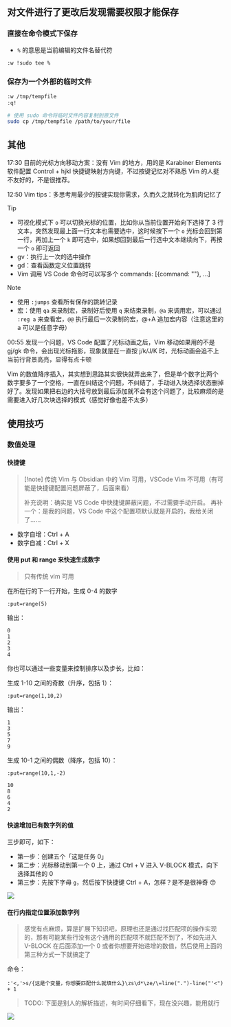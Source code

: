 ## 对文件进行了更改后发现需要权限才能保存

### 直接在命令模式下保存

- `%` 的意思是当前编辑的文件名替代符

```bash
:w !sudo tee %
```

### 保存为一个外部的临时文件

```bash
:w /tmp/tempfile
:q!

# 使用 sudo 命令将临时文件内容复制到原文件
sudo cp /tmp/tempfile /path/to/your/file
```

## 其他

17:30 目前的光标方向移动方案：没有 Vim 的地方，用的是 Karabiner Elements 软件配置 Control + hjkl 快捷键映射方向键，不过按键记忆对不熟悉 Vim 的人挺不友好的，不是很推荐。

12:50 Vim tips：多思考用最少的按键实现你需求，久而久之就转化为肌肉记忆了

> [!tip]
>
> - 可视化模式下 `o` 可以切换光标的位置，比如你从当前位置开始向下选择了 3 行文本，突然发现最上面一行文本也需要选中，这时候按下一个 `o` 光标会回到第一行，再加上一个 `k` 即可选中，如果想回到最后一行选中文本继续向下，再按一个 `o` 即可返回
> - gv：执行上一次的选中操作
> - gd：查看函数定义位置跳转
> - Vim 调用 VS Code 命令时可以写多个 commands: [{command: ""}, …]

> [!note]
>
> - 使用 `:jumps` 查看所有保存的跳转记录
> - 宏：使用 `qa` 来录制宏，录制好后使用 `q` 来结束录制，`@a` 来调用宏，可以通过 `:reg a` 来查看宏，`@@` 执行最后一次录制的宏，@+A 追加宏内容（注意这里的 a 可以是任意字母）

00:55 发现一个问题，VS Code 配置了光标动画之后，Vim 移动如果用的不是 gj/gk 命令，会出现光标拖影，现象就是在一直按 j/k/J/K 时，光标动画会追不上当前行背景高亮，显得有点卡顿

Vim 的数值降序插入，其实想到思路其实很快就弄出来了，但是单个数字比两个数字要多了一个空格，一直在纠结这个问题，不纠结了，手动进入块选择状态删掉好了。发现如果把右边的大括号放到最后添加就不会有这个问题了，比较麻烦的是需要进入好几次块选择的模式（感觉好像也差不太多）

## 使用技巧

### 数值处理

#### 快捷键

> [!note] 传统 Vim 与 Obsidian 中的 Vim 可用，VSCode Vim 不可用（有可能是快捷键配置问题屏蔽了，后面来看）
>
> 补充说明：确实是 VS Code 中快捷键屏蔽问题，不过需要手动开启。
> 再补一个：是我的问题，VS Code 中这个配置项默认就是开启的，我给关闭了……

- 数字自增：Ctrl + A
- 数字自减：Ctrl + X

#### 使用 put 和 range 来快速生成数字

> 只有传统 vim 可用

在所在行的下一行开始，生成 0-4 的数字

```vim
:put=range(5)
```

输出：

```text
0
1
2
3
4
```

你也可以通过一些变量来控制排序以及步长，比如：

生成 1-10 之间的奇数（升序，包括 1）：

```vim
:put=range(1,10,2)
```

输出：

```text
1
3
5
7
9
```

生成 10-1 之间的偶数（降序，包括 10）：

```vim
:put=range(10,1,-2)
```

```text
10
8
6
4
2
```

#### 快速增加已有数字列的值

三步即可，如下：

- 第一步：创建五个「这是任务 0」
- 第二步：光标移动到第一个 0 上，通过 Ctrl + V 进入 V-BLOCK 模式，向下选择其他的 0
- 第三步：先按下字母 `g`，然后按下快捷键 Ctrl + A，怎样？是不是很神奇 😙

![](https://cdn.jsdelivr.net/gh/fengstats/blogcdn@main/2023/Vim-%E5%BF%AB%E9%80%9F%E5%A2%9E%E5%8A%A0%E6%95%B0%E5%AD%97%E5%BA%8F%E5%88%97%E5%80%BC.png)

#### 在行内指定位置添加数字列

> 感觉有点麻烦，算是扩展下知识吧，原理也还是通过找匹配项的操作实现的，那有可能某些行没有这个通用的匹配项不就匹配不到了，不如先进入 V-BLOCK 在后面添加一个 0 或者你想要开始递增的数值，然后使用上面的第三种方式一下就搞定了

命令：

```vim
:'<,'>s/{这是个变量，你想要匹配什么就填什么}\zs\d*\ze/\=line(".")-line("'<") + 1
```

> TODO: 下面是别人的解析描述，有时间仔细看下，现在没兴趣，能用就行

![](https://cdn.jsdelivr.net/gh/fengstats/blogcdn@main/2023/Vim-%E6%95%B0%E5%AD%97%E5%BA%8F%E5%88%97%E5%91%BD%E4%BB%A4%E8%A7%A3%E6%9E%90.png)
